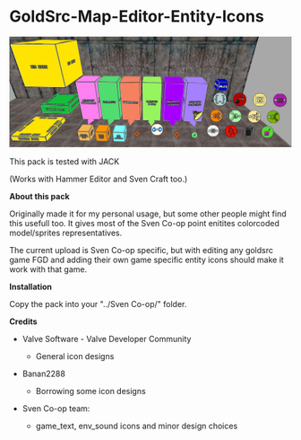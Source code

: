 
GoldSrc-Map-Editor-Entity-Icons
=

![preview](icon_prew.jpg)

This pack is tested with JACK

(Works with Hammer Editor and Sven Craft too.)

**About this pack**

Originally made it for my personal usage, but some other people might find this usefull too.
It gives most of the Sven Co-op point enitites colorcoded model/sprites representatives.

The current upload is Sven Co-op specific, but with editing any goldsrc game FGD and adding their
own game specific entity icons should make it work with that game.

**Installation**

Copy the pack into your "../Sven Co-op/" folder.

**Credits**

- Valve Software - Valve Developer Community
   - General icon designs

- Banan2288
  - Borrowing some icon designs

- Sven Co-op team:
   - game_text, env_sound icons and minor design choices

